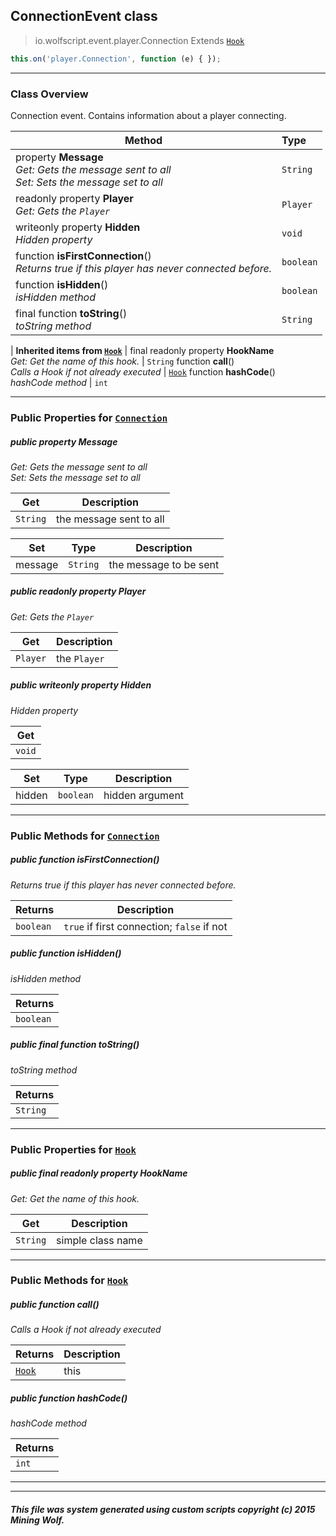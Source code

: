 ## ConnectionEvent __class__

>io.wolfscript.event.player.Connection
>Extends [`Hook`](../../hook/Hook.md)
``` javascript
this.on('player.Connection', function (e) { });
```


---

### Class Overview

Connection event. Contains information about a player connecting.

Method | Type   
--- | :--- 
  property __Message__ <br> _Get: Gets the message sent to all<br>Set: Sets the message set to all_ | `String`
 readonly property __Player__ <br> _Get: Gets the `Player`_ | `Player`
 writeonly property __Hidden__ <br> _Hidden property_ | `void`
 function __isFirstConnection__() <br> _Returns true if this player has never connected before._ | `boolean`
 function __isHidden__() <br> _isHidden method_ | `boolean`
final function __toString__() <br> _toString method_ | `String`
 |
__Inherited items from [`Hook`](../../hook/Hook.md)__ |
final readonly property __HookName__ <br> _Get: Get the name of this hook._ | `String`
 function __call__() <br> _Calls a Hook if not already executed_ | [`Hook`](../../hook/Hook.md)
 function __hashCode__() <br> _hashCode method_ | `int`





---


### Public Properties for [`Connection`](Connection.md)

##### <a id='message'></a>public   property __Message__

_Get: Gets the message sent to all<br>Set: Sets the message set to all_

Get | Description
--- | --- 
`String` | the message sent to all

Set | Type | Description  
--- | --- | --- 
message | `String` | the message to be sent


##### <a id='player'></a>public  readonly property __Player__

_Get: Gets the `Player`_

Get | Description
--- | --- 
`Player` | the `Player`



##### <a id='hidden'></a>public  writeonly property __Hidden__

_Hidden property_

Get | 
--- | 
`void` |

Set | Type | Description  
--- | --- | --- 
hidden | `boolean` | hidden argument


---

### Public Methods for [`Connection`](Connection.md)

##### <a id='isfirstconnection'></a>public  function __isFirstConnection__()

_Returns true if this player has never connected before._

Returns | Description
--- | --- 
`boolean` | `true` if first connection; `false` if not


##### <a id='ishidden'></a>public  function __isHidden__()

_isHidden method_

Returns | 
--- | 
`boolean` |


##### <a id='tostring'></a>public final function __toString__()

_toString method_

Returns | 
--- | 
`String` |


---

### Public Properties for [`Hook`](../../hook/Hook.md)

##### <a id='hookname'></a>public final readonly property __HookName__

_Get: Get the name of this hook._

Get | Description
--- | --- 
`String` | simple class name



---

### Public Methods for [`Hook`](../../hook/Hook.md)

##### <a id='call'></a>public  function __call__()

_Calls a Hook if not already executed_

Returns | Description
--- | --- 
[`Hook`](../../hook/Hook.md) | this


##### <a id='hashcode'></a>public  function __hashCode__()

_hashCode method_

Returns | 
--- | 
`int` |


---


---


##### This file was system generated using custom scripts copyright (c) 2015 Mining Wolf.
	

